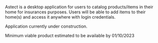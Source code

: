 Astect is a desktop application for users to catalog products/items in their home for insurances purposes.
Users will be able to add items to their home(s) and access it anywhere with login credentials.

Application currently under construction.

Minimum viable product estimated to be available by 01/10/2023
